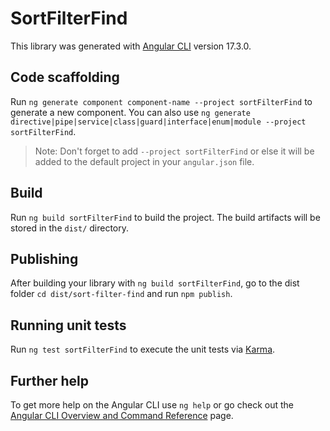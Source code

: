 # SortFilterFind

This library was generated with [Angular CLI](https://github.com/angular/angular-cli) version 17.3.0.

## Code scaffolding

Run `ng generate component component-name --project sortFilterFind` to generate a new component. You can also use `ng generate directive|pipe|service|class|guard|interface|enum|module --project sortFilterFind`.
> Note: Don't forget to add `--project sortFilterFind` or else it will be added to the default project in your `angular.json` file. 

## Build

Run `ng build sortFilterFind` to build the project. The build artifacts will be stored in the `dist/` directory.

## Publishing

After building your library with `ng build sortFilterFind`, go to the dist folder `cd dist/sort-filter-find` and run `npm publish`.

## Running unit tests

Run `ng test sortFilterFind` to execute the unit tests via [Karma](https://karma-runner.github.io).

## Further help

To get more help on the Angular CLI use `ng help` or go check out the [Angular CLI Overview and Command Reference](https://angular.io/cli) page.
